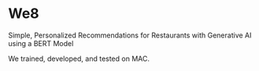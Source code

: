 # We8
Simple, Personalized Recommendations for Restaurants with Generative AI using a BERT Model 

We trained, developed, and tested on MAC.
